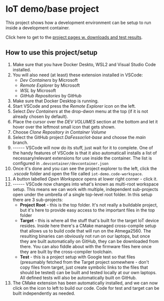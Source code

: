 # IoT demo/base project
This project shows how a development environment can be setup to run inside a development container.

Click here to get to the [project pages w. downloads and test results](https://dafessor.github.io/iot-base/).


## How to use this project/setup

1. Make sure that you have Docker Deskto, WSL2 and Visual Studio Code installed.
2. You will also need (at least) these extension installed in VSCode:
   * *Dev Containers* by Microsoft
   * *Remote Explorer* by Microsoft
   * *WSL* by Microsoft
   * *GitHub Repositories* by GitHub
3. Make sure that Docker Desktop is running.
4. Start VSCode and press the *Remote Explorer* icon on the left.
5. Select *Dev Containers* at the drop-dwon menu at the top (if it is not already chosen by default).
6. Place the cursor over the *DEV VOLUMES* section at the bottom and let it hover over the leftmost small icon that gets shown.
7. Choose *Clone Repository in Container Volume*
8. Select the GitHub project *DaFessor/iot-base* and choose the *main* branch.
9. ------ VSCode will now do its stuff, just wait for it to complete. One of the handy features of VSCode is that it also automaticall installs a list of necessary/relevant extensions for use inside the container. The list is configured in `.devcontainer/devcontainer.json`
10. Once it's done and you can see the project explorer to the left, click the *.vscode* folder and open the file called `iot-demo.code-workspace`.
11. A button labelled *Open Workspace* opens at lower right corner - click it.
12. ------ VSCode now changes into what's known as multi-root workspace setup. This means we can work with multiple, independent sub-projects open under the umbrella of a single top-level root folder. In this setup there are 3 sub-projects:
    * **Project Root** - this is the top folder. It's not really a buildable project, but it's here to provide easy access to the important files in the top folder
    * **Target** - this is where all the stuff that's built for the target IoT device resides. Inside here there's a CMake managed cross-compile setup that allows us to build code that will run on the Atmega2560. The resulting binaries can obviously not run on our laptops, but once they are built automatically on GitHub, they can be downloaded from there. You can also fiddle about with the firmware files here once they are built by the cross-compiler toolchain.
    * **Test** - this is a project setup with Google test so that files (presumably fetched from the Target project somewhere - don't copy files from target, just create symbolic links to the files that should be tested) can be built and tested locally at our own laptops. All defined tests will also be automatically built on GitHub.
  13. The CMake extension has been automatically installed, and we can now click on the icon to left to build our code. Code for test and target can be built independently as needed.
